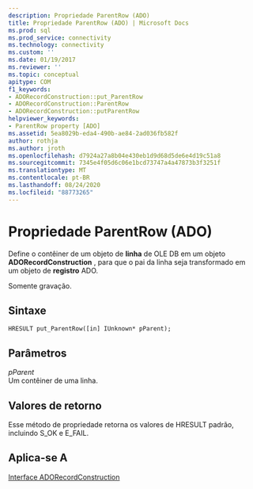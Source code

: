 ```yaml
---
description: Propriedade ParentRow (ADO)
title: Propriedade ParentRow (ADO) | Microsoft Docs
ms.prod: sql
ms.prod_service: connectivity
ms.technology: connectivity
ms.custom: ''
ms.date: 01/19/2017
ms.reviewer: ''
ms.topic: conceptual
apitype: COM
f1_keywords:
- ADORecordConstruction::put_ParentRow
- ADORecordConstruction::ParentRow
- ADORecordConstruction::putParentRow
helpviewer_keywords:
- ParentRow property [ADO]
ms.assetid: 5ea8029b-eda4-490b-ae84-2ad036fb582f
author: rothja
ms.author: jroth
ms.openlocfilehash: d7924a27a8b04e430eb1d9d68d5de6e4d19c51a8
ms.sourcegitcommit: 7345e4f05d6c06e1bcd73747a4a47873b3f3251f
ms.translationtype: MT
ms.contentlocale: pt-BR
ms.lasthandoff: 08/24/2020
ms.locfileid: "88773265"
---
```

# <a name="parentrow-property-ado"></a>Propriedade ParentRow (ADO)
Define o contêiner de um objeto de **linha** de OLE DB em um objeto **ADORecordConstruction** , para que o pai da linha seja transformado em um objeto de **registro** ADO.  
  
 Somente gravação.  
  
## <a name="syntax"></a>Sintaxe  
  
```  
HRESULT put_ParentRow([in] IUnknown* pParent);  
```  
  
## <a name="parameters"></a>Parâmetros  
 *pParent*  
 Um contêiner de uma linha.  
  
## <a name="return-values"></a>Valores de retorno  
 Esse método de propriedade retorna os valores de HRESULT padrão, incluindo S_OK e E_FAIL.  
  
## <a name="applies-to"></a>Aplica-se A  
 [Interface ADORecordConstruction](./adorecordconstruction-interface.md)